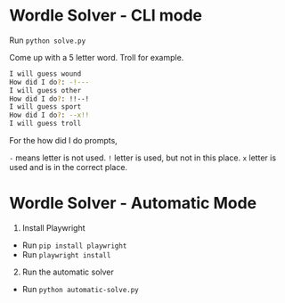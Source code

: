 # Wordle Solver - CLI mode

Run `python solve.py`

Come up with a 5 letter word. Troll for example.

```sh
I will guess wound
How did I do?: -!---
I will guess other
How did I do?: !!--!
I will guess sport
How did I do?: --x!!
I will guess troll
```
For the how did I do prompts,

`-` means letter is not used.
`!` letter is used, but not in this place.
`x` letter is used and is in the correct place.

# Wordle Solver - Automatic Mode

1. Install Playwright
- Run `pip install playwright`
- Run `playwright install`

2. Run the automatic solver
- Run `python automatic-solve.py`
